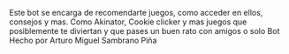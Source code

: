 Este  bot se encarga de recomendarte juegos, como acceder en ellos, consejos y mas. Como Akinator, Cookie clicker y mas juegos que posiblemente te diviertan y que pases un buen rato con amigos o solo
Bot Hecho por Arturo Miguel Sambrano Piña
